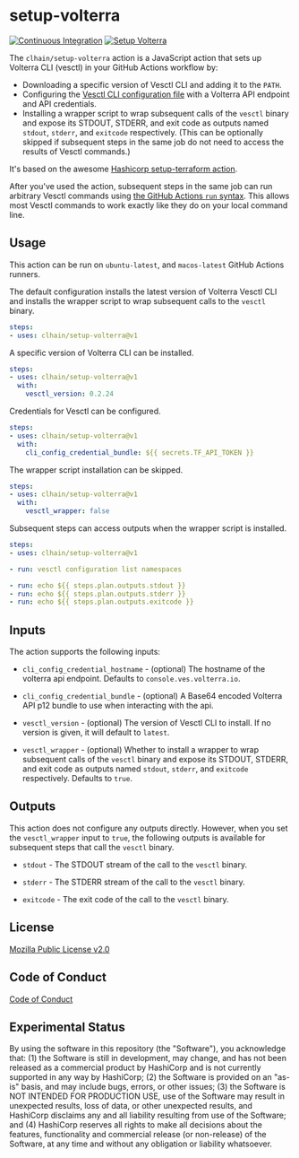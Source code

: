 # setup-volterra

<p align="left">
  <a href="https://github.com/hashicorp/setup-volterra/actions"><img alt="Continuous Integration" src="https://github.com/clhain/setup-volterra/workflows/Continuous%20Integration/badge.svg" /></a>
  <a href="https://github.com/hashicorp/setup-volterra/actions"><img alt="Setup Volterra" src="https://github.com/clhain/setup-volterra/workflows/Setup%20Volterra/badge.svg" /></a>
</p>

The `clhain/setup-volterra` action is a JavaScript action that sets up Volterra CLI (vesctl) in your GitHub Actions workflow by:

- Downloading a specific version of Vesctl CLI and adding it to the `PATH`.
- Configuring the [Vesctl CLI configuration file](https://gitlab.com/volterra.io/vesctl/blob/main/README.md) with a Volterra API endpoint and API credentials.
- Installing a wrapper script to wrap subsequent calls of the `vesctl` binary and expose its STDOUT, STDERR, and exit code as outputs named `stdout`, `stderr`, and `exitcode` respectively. (This can be optionally skipped if subsequent steps in the same job do not need to access the results of Vesctl commands.)

It's based on the awesome [Hashicorp setup-terraform action](https://github.com/hashicorp/setup-terraform).

After you've used the action, subsequent steps in the same job can run arbitrary Vesctl commands using [the GitHub Actions `run` syntax](https://help.github.com/en/actions/reference/workflow-syntax-for-github-actions#jobsjob_idstepsrun). This allows most Vesctl commands to work exactly like they do on your local command line.

## Usage

This action can be run on `ubuntu-latest`, and `macos-latest` GitHub Actions runners.

The default configuration installs the latest version of Volterra Vesctl CLI and installs the wrapper script to wrap subsequent calls to the `vesctl` binary.

```yaml
steps:
- uses: clhain/setup-volterra@v1
```

A specific version of Volterra CLI can be installed.

```yaml
steps:
- uses: clhain/setup-volterra@v1
  with:
    vesctl_version: 0.2.24
```

Credentials for Vesctl can be configured.

```yaml
steps:
- uses: clhain/setup-volterra@v1
  with:
    cli_config_credential_bundle: ${{ secrets.TF_API_TOKEN }}
```

The wrapper script installation can be skipped.

```yaml
steps:
- uses: clhain/setup-volterra@v1
  with:
    vesctl_wrapper: false
```

Subsequent steps can access outputs when the wrapper script is installed.


```yaml
steps:
- uses: clhain/setup-volterra@v1

- run: vesctl configuration list namespaces

- run: echo ${{ steps.plan.outputs.stdout }}
- run: echo ${{ steps.plan.outputs.stderr }}
- run: echo ${{ steps.plan.outputs.exitcode }}
```

## Inputs

The action supports the following inputs:

- `cli_config_credential_hostname` - (optional) The hostname of the volterra api endpoint. Defaults to `console.ves.volterra.io`.

- `cli_config_credential_bundle` - (optional) A Base64 encoded Volterra API p12 bundle to use when interacting with the api.

- `vesctl_version` - (optional) The version of Vesctl CLI to install. If no version is given, it will default to `latest`.

- `vesctl_wrapper` - (optional) Whether to install a wrapper to wrap subsequent calls of 
   the `vesctl` binary and expose its STDOUT, STDERR, and exit code as outputs
   named `stdout`, `stderr`, and `exitcode` respectively. Defaults to `true`.


## Outputs

This action does not configure any outputs directly. However, when you set the `vesctl_wrapper` input
to `true`, the following outputs is available for subsequent steps that call the `vesctl` binary.

- `stdout` - The STDOUT stream of the call to the `vesctl` binary.

- `stderr` - The STDERR stream of the call to the `vesctl` binary.

- `exitcode` - The exit code of the call to the `vesctl` binary.

## License

[Mozilla Public License v2.0](https://github.com/clhain/setup-volterra/blob/master/LICENSE)

## Code of Conduct

[Code of Conduct](https://github.com/clhain/setup-volterra/blob/master/CODE_OF_CONDUCT.md)

## Experimental Status

By using the software in this repository (the "Software"), you acknowledge that: (1) the Software is still in development, may change, and has not been released as a commercial product by HashiCorp and is not currently supported in any way by HashiCorp; (2) the Software is provided on an "as-is" basis, and may include bugs, errors, or other issues;  (3) the Software is NOT INTENDED FOR PRODUCTION USE, use of the Software may result in unexpected results, loss of data, or other unexpected results, and HashiCorp disclaims any and all liability resulting from use of the Software; and (4) HashiCorp reserves all rights to make all decisions about the features, functionality and commercial release (or non-release) of the Software, at any time and without any obligation or liability whatsoever.
